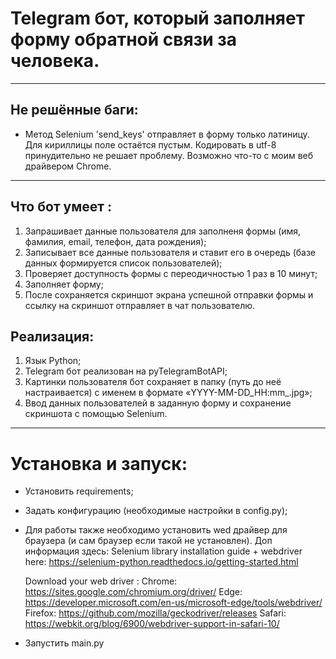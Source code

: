
# Telegram бот, который заполняет форму обратной связи за человека.

---

## Не решённые баги:
- Метод Selenium 'send_keys' отправляет в форму только латиницу. Для кириллицы поле остаётся пустым. Кодировать в utf-8 принудительно не решает проблему. Возможно что-то с моим веб драйвером Chrome.

---

## Что бот умеет :
1. Запрашивает данные пользователя для заполненя формы (имя, фамилия, email, телефон, дата рождения);
2. Записывает все данные пользователя и ставит его в очередь (базе данных формируется список пользователей);
3. Проверяет доступность формы с переодичностью 1 раз в 10 минут;
4. Заполняет форму;
5. После сохраняется скриншот экрана успешной отправки формы и ссылку на скриншот отправляет в чат пользователю.

## Реализация:
1. Язык Python;
2. Telegram бот реализован на pyTelegramBotAPI;
2. Картинки пользователя бот сохраняет в папку (путь до неё настраивается) с именем в формате «YYYY-MM-DD_HH:mm_<user id>.jpg»;
3. Ввод данных пользователей в заданную форму и сохранение скриншота с помощью Selenium.

---

# Установка и запуск:
- Установить requirements;
- Задать конфигурацию (необходимые настройки в config.py);
- Для работы также необходимо установить wed драйвер для браузера (и сам браузер если такой не установлен).
  Доп информация здесь:
  Selenium library installation guide + webdriver  here:
  https://selenium-python.readthedocs.io/getting-started.html

  Download your web driver :
  Chrome:	https://sites.google.com/chromium.org/driver/
  Edge:	https://developer.microsoft.com/en-us/microsoft-edge/tools/webdriver/
  Firefox:	https://github.com/mozilla/geckodriver/releases
  Safari:	https://webkit.org/blog/6900/webdriver-support-in-safari-10/
- Запустить main.py
